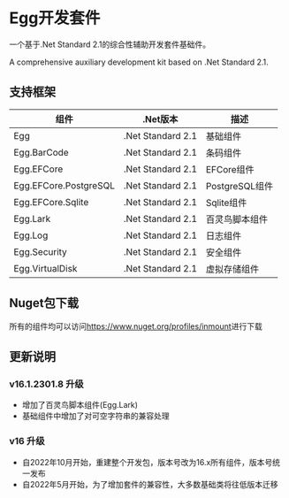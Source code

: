 # Egg开发套件

一个基于.Net Standard 2.1的综合性辅助开发套件基础件。

A comprehensive auxiliary development kit based on .Net Standard 2.1.

## 支持框架

| 组件 | .Net版本 | 描述 |
| ---- | ----- | ---- |
| Egg | .Net Standard 2.1 | 基础组件 |
| Egg.BarCode | .Net Standard 2.1 | 条码组件 |
| Egg.EFCore | .Net Standard 2.1 | EFCore组件 |
| Egg.EFCore.PostgreSQL | .Net Standard 2.1 | PostgreSQL组件 |
| Egg.EFCore.Sqlite | .Net Standard 2.1 | Sqlite组件 |
| Egg.Lark | .Net Standard 2.1 | 百灵鸟脚本组件 |
| Egg.Log | .Net Standard 2.1 | 日志组件 |
| Egg.Security | .Net Standard 2.1 | 安全组件 |
| Egg.VirtualDisk | .Net Standard 2.1 | 虚拟存储组件 |

## Nuget包下载

所有的组件均可以访问<https://www.nuget.org/profiles/inmount>进行下载

## 更新说明

### v16.1.2301.8 升级

+ 增加了百灵鸟脚本组件(Egg.Lark)
+ 基础组件中增加了对可空字符串的兼容处理

### v16 升级

+ 自2022年10月开始，重建整个开发包，版本号改为16.x所有组件，版本号统一发布
+ 自2022年5月开始，为了增加套件的兼容性，大多数基础类将往低版本迁移
